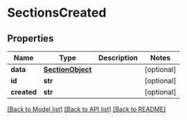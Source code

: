 # SectionsCreated

## Properties
Name | Type | Description | Notes
------------ | ------------- | ------------- | -------------
**data** | [**SectionObject**](SectionObject.md) |  | [optional] 
**id** | **str** |  | [optional] 
**created** | **str** |  | [optional] 

[[Back to Model list]](../README.md#documentation-for-models) [[Back to API list]](../README.md#documentation-for-api-endpoints) [[Back to README]](../README.md)


